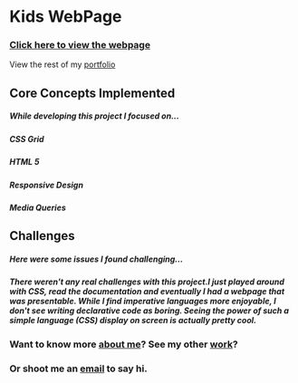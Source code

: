 # **Kids WebPage**
### [Click here to view the webpage][2]
View the rest of my [portfolio][1]

## Core Concepts Implemented
##### While developing this project I focused on...
##### CSS Grid
##### HTML 5
##### Responsive Design
##### Media Queries

## Challenges
##### Here were some issues I found challenging...
##### There weren't any real challenges with this project.I just played around with CSS, read the documentation and eventually I had a webpage that was presentable. While I find imperative languages more enjoyable, I don't see writing declarative code as boring. Seeing the power of such a simple language (CSS) display on screen is actually pretty cool.

### Want to know more [about me][3]? See my other [work][1]?
### Or shoot me an [email][4] to say hi.  


[1]: http://alanrich.dev
[2]: https://louisekerrad.com
[3]: https://alanrich.dev/#target2
[4]: https://alanrich.dev/#target3
